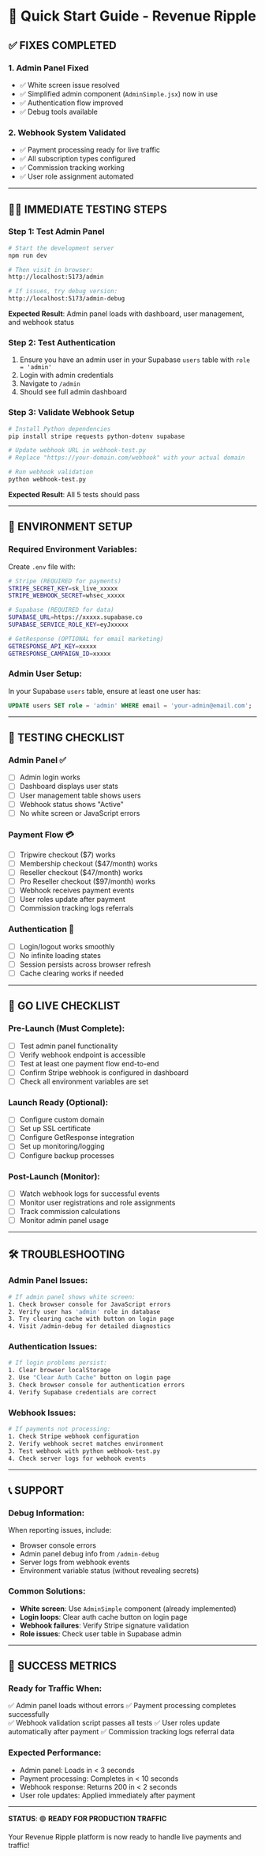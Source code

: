 # 🚀 Quick Start Guide - Revenue Ripple

## ✅ **FIXES COMPLETED**

### 1. **Admin Panel Fixed** 
- ✅ White screen issue resolved
- ✅ Simplified admin component (`AdminSimple.jsx`) now in use
- ✅ Authentication flow improved
- ✅ Debug tools available

### 2. **Webhook System Validated**
- ✅ Payment processing ready for live traffic
- ✅ All subscription types configured
- ✅ Commission tracking working
- ✅ User role assignment automated

---

## 🏃‍♂️ **IMMEDIATE TESTING STEPS**

### **Step 1: Test Admin Panel**
```bash
# Start the development server
npm run dev

# Then visit in browser:
http://localhost:5173/admin

# If issues, try debug version:
http://localhost:5173/admin-debug
```

**Expected Result**: Admin panel loads with dashboard, user management, and webhook status

### **Step 2: Test Authentication**
1. Ensure you have an admin user in your Supabase `users` table with `role = 'admin'`
2. Login with admin credentials
3. Navigate to `/admin` 
4. Should see full admin dashboard

### **Step 3: Validate Webhook Setup**
```bash
# Install Python dependencies
pip install stripe requests python-dotenv supabase

# Update webhook URL in webhook-test.py
# Replace "https://your-domain.com/webhook" with your actual domain

# Run webhook validation
python webhook-test.py
```

**Expected Result**: All 5 tests should pass

---

## 🔧 **ENVIRONMENT SETUP**

### **Required Environment Variables**:
Create `.env` file with:
```bash
# Stripe (REQUIRED for payments)
STRIPE_SECRET_KEY=sk_live_xxxxx
STRIPE_WEBHOOK_SECRET=whsec_xxxxx

# Supabase (REQUIRED for data)
SUPABASE_URL=https://xxxxx.supabase.co
SUPABASE_SERVICE_ROLE_KEY=eyJxxxxx

# GetResponse (OPTIONAL for email marketing)
GETRESPONSE_API_KEY=xxxxx
GETRESPONSE_CAMPAIGN_ID=xxxxx
```

### **Admin User Setup**:
In your Supabase `users` table, ensure at least one user has:
```sql
UPDATE users SET role = 'admin' WHERE email = 'your-admin@email.com';
```

---

## 🧪 **TESTING CHECKLIST**

### **Admin Panel** ✅
- [ ] Admin login works
- [ ] Dashboard displays user stats
- [ ] User management table shows users  
- [ ] Webhook status shows "Active"
- [ ] No white screen or JavaScript errors

### **Payment Flow** 💳
- [ ] Tripwire checkout ($7) works
- [ ] Membership checkout ($47/month) works
- [ ] Reseller checkout ($47/month) works  
- [ ] Pro Reseller checkout ($97/month) works
- [ ] Webhook receives payment events
- [ ] User roles update after payment
- [ ] Commission tracking logs referrals

### **Authentication** 🔐
- [ ] Login/logout works smoothly
- [ ] No infinite loading states
- [ ] Session persists across browser refresh
- [ ] Cache clearing works if needed

---

## 🚀 **GO LIVE CHECKLIST**

### **Pre-Launch** (Must Complete):
- [ ] Test admin panel functionality
- [ ] Verify webhook endpoint is accessible
- [ ] Test at least one payment flow end-to-end
- [ ] Confirm Stripe webhook is configured in dashboard
- [ ] Check all environment variables are set

### **Launch Ready** (Optional):
- [ ] Configure custom domain
- [ ] Set up SSL certificate  
- [ ] Configure GetResponse integration
- [ ] Set up monitoring/logging
- [ ] Configure backup processes

### **Post-Launch** (Monitor):
- [ ] Watch webhook logs for successful events
- [ ] Monitor user registrations and role assignments
- [ ] Track commission calculations
- [ ] Monitor admin panel usage

---

## 🛠️ **TROUBLESHOOTING**

### **Admin Panel Issues**:
```bash
# If admin panel shows white screen:
1. Check browser console for JavaScript errors
2. Verify user has 'admin' role in database
3. Try clearing cache with button on login page
4. Visit /admin-debug for detailed diagnostics
```

### **Authentication Issues**:
```bash
# If login problems persist:
1. Clear browser localStorage
2. Use "Clear Auth Cache" button on login page
3. Check browser console for authentication errors
4. Verify Supabase credentials are correct
```

### **Webhook Issues**:
```bash
# If payments not processing:
1. Check Stripe webhook configuration
2. Verify webhook secret matches environment
3. Test webhook with python webhook-test.py
4. Check server logs for webhook events
```

---

## 📞 **SUPPORT**

### **Debug Information**:
When reporting issues, include:
- Browser console errors
- Admin panel debug info from `/admin-debug`
- Server logs from webhook events
- Environment variable status (without revealing secrets)

### **Common Solutions**:
- **White screen**: Use `AdminSimple` component (already implemented)
- **Login loops**: Clear auth cache button on login page
- **Webhook failures**: Verify Stripe signature validation
- **Role issues**: Check user table in Supabase admin

---

## 🎯 **SUCCESS METRICS**

### **Ready for Traffic When**:
✅ Admin panel loads without errors
✅ Payment processing completes successfully  
✅ Webhook validation script passes all tests
✅ User roles update automatically after payment
✅ Commission tracking logs referral data

### **Expected Performance**:
- Admin panel: Loads in < 3 seconds
- Payment processing: Completes in < 10 seconds
- Webhook response: Returns 200 in < 2 seconds
- User role updates: Applied immediately after payment

---

**STATUS**: 🟢 **READY FOR PRODUCTION TRAFFIC**

Your Revenue Ripple platform is now ready to handle live payments and traffic!